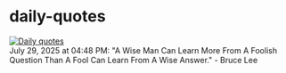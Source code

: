 # daily-quotes
[![Daily quotes](https://github.com/ceepu8/daily-quotes/actions/workflows/daily-quote.yml/badge.svg)](https://github.com/ceepu8/daily-quotes/actions/workflows/daily-quote.yml)<br/>
July 29, 2025 at 04:48 PM: "A Wise Man Can Learn More From A Foolish Question Than A Fool Can Learn From A Wise Answer." - Bruce Lee
